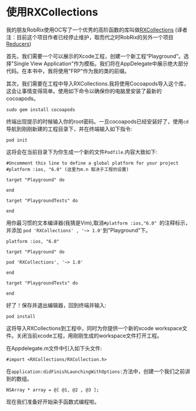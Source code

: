 # 使用RXCollections
我的朋友RobRix使用OC写了一个优秀的高阶函数的库叫做[RXCollections](https://github.com/robrix/RXCollections) (译者注：目前这个项目作者已经停止维护，取而代之时RobRix的另外一个项目[Reducers](https://github.com/robrix/Reducers))

首先，我们需要一个可以展示的Xcode工程，创建一个新工程“Playground”。选择"Single View Application"作为模板。我们将在AppDelegate中展示绝大部分代码。在本书中，我将使用"FRP"作为我的类的前缀。

其次，我们需要在工程中导入RXCollections.我将使用Cocoapods导入这个库，这会让事情变得简单。使用如下命令以确保你的电脑里安装了最新的cocoapods。
```
sudo gem install cocoapods
```
终端出现提示的时候输入你的root密码。一旦cocoapods已经安装好了，使用`cd`导航到刚刚新建的工程目录下，并在终端输入如下指令:
```
pod init
```
这将会在当前目录下为你生成一个新的文件`Podfile`.内容大致如下:

```
#Uncomment this line to define a global platform for your project
#platform :ios, "6.0" (这里为m.n 取决于工程的设置)

target "Playground" do

end

target "PlaygroundTests" do

end

```
用你最习惯的文本编译器(我猜是Vim),取消`#platform :ios,"6.0" `的注释标示，并添加 `pod 'RXCollections' , '~> 1.0'`到"Playground"下。
```
platform :ios, "6.0"

target "Playground" do

pod 'RXCollections', '~> 1.0'

end

target "PlaygroundTests" do

end

```
好了！保存并退出编辑器，回到终端并输入:
```
pod install
```
这将导入RXCollections到工程中，同时为你提供一个新的xcode workspace文件。关闭当前xcode工程，用刚刚生成的workspace文件打开工程。

在Appdelegate.m文件中引入如下头文件:
```
#import <RXCollections/RXCollection.h>
```
在`application:didFinishLaunchingWithOptions:`方法中，创建一个我们之前讲到的数组。
```
NSArray * array = @[ @1, @2 , @3 ];
```
现在我们准备好开始染手函数式编程啦。










